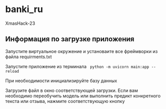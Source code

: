 # banki_ru
XmasHack-23


## Информация по загрузке приложения

Запустите виртуальное окружение и установаите все фреймворки из файла requirments.txt

Запустите приложение из терминала
``` python -m uvicorn main:app --reload```

При необходимости инициализируйте базу данных

Загрузите файл в окно соответствующей загрузки. Если вам необходимо переобучить модель
или выполнить предикт конкретного текста или отзыва, нажмите соответствующую кнопку